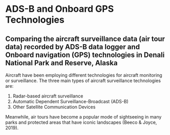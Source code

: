 # ADS-B and Onboard GPS Technologies

## Comparing the aircraft surveillance data (air tour data) recorded by ADS-B data logger and Onboard navigation (GPS) technologies in Denali National Park and Reserve, Alaska


Aircraft have been employing different technologies for aircraft monitoring or surveillance. The three main types of aircraft surveillance technologies are:
1. Radar-based aircraft surveillance
2. Automatic Dependent Surveillance-Broadcast (ADS-B)
3. Other Satellite Communication Devices


Meanwhile, air tours have become a popular mode of sightseeing in many parks and protected areas that have iconic landscapes (Beeco & Joyce, 2019). 
